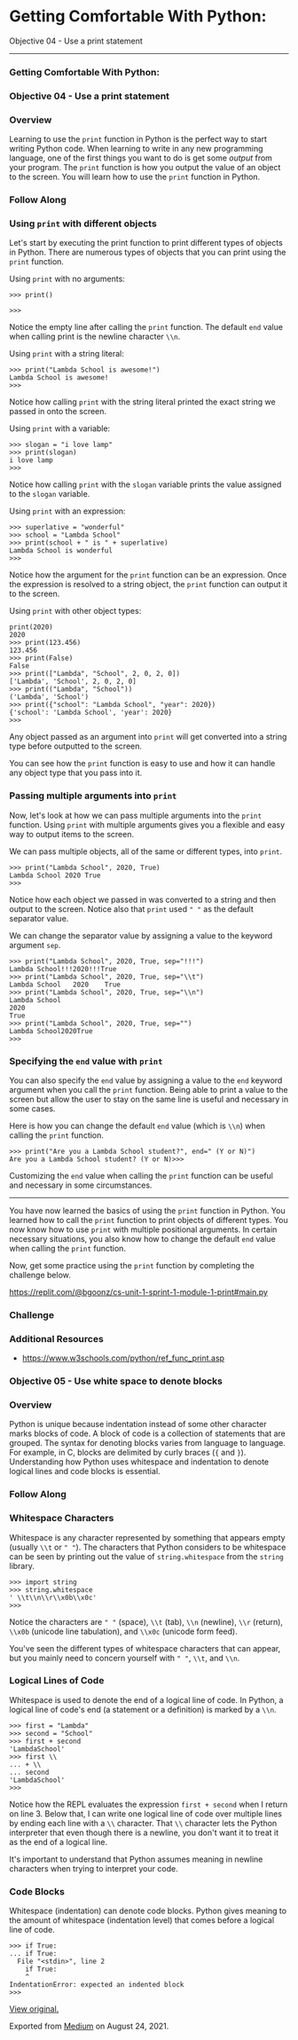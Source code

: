 # Getting Comfortable With Python:

Objective 04 - Use a print statement

---

### Getting Comfortable With Python:

### Objective 04 - Use a print statement

### Overview

Learning to use the `print` function in Python is the perfect way to start writing Python code. When learning to write in any new programming language, one of the first things you want to do is get some _output_ from your program. The `print` function is how you output the value of an object to the screen. You will learn how to use the `print` function in Python.

### Follow Along

### Using `print` with different objects

Let's start by executing the print function to print different types of objects in Python. There are numerous types of objects that you can print using the `print` function.

Using `print` with no arguments:

    >>> print()

    >>>

Notice the empty line after calling the `print` function. The default `end` value when calling print is the newline character `\\n`.

Using `print` with a string literal:

    >>> print("Lambda School is awesome!")
    Lambda School is awesome!
    >>>

Notice how calling `print` with the string literal printed the exact string we passed in onto the screen.

Using `print` with a variable:

    >>> slogan = "i love lamp"
    >>> print(slogan)
    i love lamp
    >>>

Notice how calling `print` with the `slogan` variable prints the value assigned to the `slogan` variable.

Using `print` with an expression:

    >>> superlative = "wonderful"
    >>> school = "Lambda School"
    >>> print(school + " is " + superlative)
    Lambda School is wonderful
    >>>

Notice how the argument for the `print` function can be an expression. Once the expression is resolved to a string object, the `print` function can output it to the screen.

Using `print` with other object types:

    print(2020)
    2020
    >>> print(123.456)
    123.456
    >>> print(False)
    False
    >>> print(["Lambda", "School", 2, 0, 2, 0])
    ['Lambda', 'School', 2, 0, 2, 0]
    >>> print(("Lambda", "School"))
    ('Lambda', 'School')
    >>> print({"school": "Lambda School", "year": 2020})
    {'school': 'Lambda School', 'year': 2020}
    >>>

Any object passed as an argument into `print` will get converted into a string type before outputted to the screen.

You can see how the `print` function is easy to use and how it can handle any object type that you pass into it.

### Passing multiple arguments into `print`

Now, let's look at how we can pass multiple arguments into the `print` function. Using `print` with multiple arguments gives you a flexible and easy way to output items to the screen.

We can pass multiple objects, all of the same or different types, into `print`.

    >>> print("Lambda School", 2020, True)
    Lambda School 2020 True
    >>>

Notice how each object we passed in was converted to a string and then output to the screen. Notice also that `print` used `" "` as the default separator value.

We can change the separator value by assigning a value to the keyword argument `sep`.

    >>> print("Lambda School", 2020, True, sep="!!!")
    Lambda School!!!2020!!!True
    >>> print("Lambda School", 2020, True, sep="\\t")
    Lambda School   2020    True
    >>> print("Lambda School", 2020, True, sep="\\n")
    Lambda School
    2020
    True
    >>> print("Lambda School", 2020, True, sep="")
    Lambda School2020True
    >>>

### Specifying the `end` value with `print`

You can also specify the `end` value by assigning a value to the `end` keyword argument when you call the `print` function. Being able to print a value to the screen but allow the user to stay on the same line is useful and necessary in some cases.

Here is how you can change the default `end` value (which is `\\n`) when calling the `print` function.

    >>> print("Are you a Lambda School student?", end=" (Y or N)")
    Are you a Lambda School student? (Y or N)>>>

Customizing the `end` value when calling the `print` function can be useful and necessary in some circumstances.

---

You have now learned the basics of using the `print` function in Python. You learned how to call the `print` function to print objects of different types. You now know how to use `print` with multiple positional arguments. In certain necessary situations, you also know how to change the default `end` value when calling the `print` function.

Now, get some practice using the `print` function by completing the challenge below.

<a href="https://replit.com/@bgoonz/cs-unit-1-sprint-1-module-1-print#main.py" class="markup--anchor markup--p-anchor">https://replit.com/@bgoonz/cs-unit-1-sprint-1-module-1-print#main.py</a>

### Challenge

### Additional Resources

- <span id="1660"><a href="https://www.w3schools.com/python/ref_func_print.asp" class="markup--anchor markup--li-anchor">https://www.w3schools.com/python/ref_func_print.asp</a></span>

### Objective 05 - Use white space to denote blocks

### Overview

Python is unique because indentation instead of some other character marks blocks of code. A block of code is a collection of statements that are grouped. The syntax for denoting blocks varies from language to language. For example, in C, blocks are delimited by curly braces (`{` and `}`). Understanding how Python uses whitespace and indentation to denote logical lines and code blocks is essential.

### Follow Along

### Whitespace Characters

Whitespace is any character represented by something that appears empty (usually `\\t` or `" "`). The characters that Python considers to be whitespace can be seen by printing out the value of `string.whitespace` from the `string` library.

    >>> import string
    >>> string.whitespace
    ' \\t\\n\\r\\x0b\\x0c'
    >>>

Notice the characters are `" "` (space), `\\t` (tab), `\\n` (newline), `\\r` (return), `\\x0b` (unicode line tabulation), and `\\x0c` (unicode form feed).

You've seen the different types of whitespace characters that can appear, but you mainly need to concern yourself with `" "`, `\\t`, and `\\n`.

### Logical Lines of Code

Whitespace is used to denote the end of a logical line of code. In Python, a logical line of code's end (a statement or a definition) is marked by a `\\n`.

    >>> first = "Lambda"
    >>> second = "School"
    >>> first + second
    'LambdaSchool'
    >>> first \\
    ... + \\
    ... second
    'LambdaSchool'
    >>>

Notice how the REPL evaluates the expression `first + second` when I return on line 3. Below that, I can write one logical line of code over multiple lines by ending each line with a `\\` character. That `\\` character lets the Python interpreter that even though there is a newline, you don't want it to treat it as the end of a logical line.

It's important to understand that Python assumes meaning in newline characters when trying to interpret your code.

### Code Blocks

Whitespace (indentation) can denote code blocks. Python gives meaning to the amount of whitespace (indentation level) that comes before a logical line of code.

    >>> if True:
    ... if True:
      File "<stdin>", line 2
        if True:
        ^
    IndentationError: expected an indented block
    >>>

[View original.](https://medium.com/p/1371581a4971)

Exported from [Medium](https://medium.com) on August 24, 2021.
